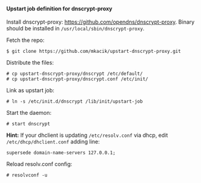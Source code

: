 #### Upstart job definition for dnscrypt-proxy

Install dnscrypt-proxy: <https://github.com/opendns/dnscrypt-proxy>. Binary should be installed in ```/usr/local/sbin/dnscrypt-proxy```.

Fetch the repo:

```
$ git clone https://github.com/mkacik/upstart-dnscrypt-proxy.git
```
Distribute the files:

```
# cp upstart-dnscrypt-proxy/dnscrypt /etc/default/
# cp upstart-dnscrypt-proxy/dnscrypt.conf /etc/init/
```
Link as upstart job:

```
# ln -s /etc/init.d/dnscrypt /lib/init/upstart-job
```
Start the daemon:

```
# start dnscrypt
```

**Hint:**
If your dhclient is updating ```/etc/resolv.conf``` via dhcp, edit ```/etc/dhcp/dhclient.conf``` adding line:

```
supersede domain-name-servers 127.0.0.1;
```
Reload resolv.conf config:

```
# resolvconf -u
```
